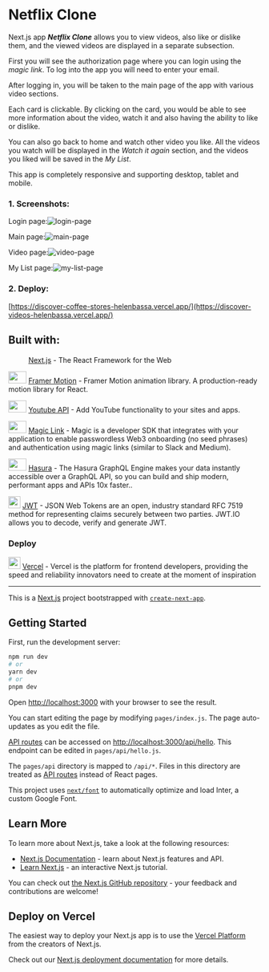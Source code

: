 # **Netflix Clone**


Next.js app ***Netflix Clone*** allows you to view videos, also like or dislike them, and the viewed videos are displayed in a separate subsection.

First you will see the authorization page where you can login using the *magic link*. To log into the app you will need to enter your email.

After logging in, you will be taken to the main page of the app with various video sections.

Each card is clickable. By clicking on the card, you would be able to see more information about the video, watch it and also having the ability to like or dislike.

You can also go back to home and watch other video you like. All the videos you watch will be displayed in the *Watch it again* section, and the videos you liked will be saved in the *My List*.

This app is completely responsive and supporting desktop, tablet and mobile.

### 1. Screenshots: 
Login page:![login-page](https://github.com/HelenBassa/discover-videos/assets/31656183/2f0ba74d-aae7-48d8-879a-2dc1531a0c33)

Main page:![main-page](https://github.com/HelenBassa/discover-videos/assets/31656183/c95f1b4a-3078-4d36-85f4-c98be3f88a58)

Video page:![video-page](https://github.com/HelenBassa/discover-videos/assets/31656183/85347717-eced-4dbd-8ce1-e759eac82394)

My List page:![my-list-page](https://github.com/HelenBassa/discover-videos/assets/31656183/7d01f7c6-311a-46b7-ad87-ffc669dc1dde)

### 2. Deploy: 
[https://discover-coffee-stores-helenbassa.vercel.app/](https://discover-videos-helenbassa.vercel.app/)

## Built with:

 <img width=36 height=16 src="https://user-images.githubusercontent.com/31656183/235293330-31a3b753-8606-47d1-b848-1bc9631e2727.png"> [Next.js](https://nextjs.org/) - The React Framework for the Web
 
 <img width=36 height=24 src="https://github.com/HelenBassa/discover-videos/assets/31656183/76b865ba-7d2b-41a0-80a5-da1a4f26875e"> [Framer Motion](https://www.framer.com/motion/) - Framer Motion animation library. A production-ready motion library for React.
 
 <img width=36 height=24 src="https://github.com/HelenBassa/discover-videos/assets/31656183/0cfc9bf9-842c-4798-b3d1-c3cb38f64279"> [Youtube API](https://developers.google.com/youtube) - Add YouTube functionality to your sites and apps.

 <img width=36 height=24 src="https://github.com/HelenBassa/discover-videos/assets/31656183/c4e2716c-ce50-4842-9874-60f94f1abc89"> [Magic Link](https://magic.link/) - Magic is a developer SDK that integrates with your application to enable passwordless Web3 onboarding (no seed phrases) and authentication using magic links (similar to Slack and Medium).
 
 <img width=36 height=24 src="https://github.com/HelenBassa/discover-videos/assets/31656183/0f544b80-b1bf-4d55-a50d-3cee8d65d1a1"> [Hasura](https://hasura.io/) - The Hasura GraphQL Engine makes your data instantly accessible over a GraphQL API, so you can build and ship modern, performant apps and APIs 10x faster..
 
 <img width=24 height=24 src="https://github.com/HelenBassa/discover-videos/assets/31656183/9fc6f12c-e79c-48b0-93d0-0c5782af33e7"> [JWT](https://jwt.io/) - JSON Web Tokens are an open, industry standard RFC 7519 method for representing claims securely between two parties. JWT.IO allows you to decode, verify and generate JWT.

### Deploy
 <img width=24 height=24 src="https://user-images.githubusercontent.com/31656183/235294778-4d324da0-d539-4852-8434-0188750c16be.png"> [Vercel](https://vercel.com/) - Vercel is the platform for frontend developers, providing the speed and reliability innovators need to create at the moment of inspiration

***
This is a [Next.js](https://nextjs.org/) project bootstrapped with [`create-next-app`](https://github.com/vercel/next.js/tree/canary/packages/create-next-app).

## Getting Started

First, run the development server:

```bash
npm run dev
# or
yarn dev
# or
pnpm dev
```

Open [http://localhost:3000](http://localhost:3000) with your browser to see the result.

You can start editing the page by modifying `pages/index.js`. The page auto-updates as you edit the file.

[API routes](https://nextjs.org/docs/api-routes/introduction) can be accessed on [http://localhost:3000/api/hello](http://localhost:3000/api/hello). This endpoint can be edited in `pages/api/hello.js`.

The `pages/api` directory is mapped to `/api/*`. Files in this directory are treated as [API routes](https://nextjs.org/docs/api-routes/introduction) instead of React pages.

This project uses [`next/font`](https://nextjs.org/docs/basic-features/font-optimization) to automatically optimize and load Inter, a custom Google Font.

## Learn More

To learn more about Next.js, take a look at the following resources:

- [Next.js Documentation](https://nextjs.org/docs) - learn about Next.js features and API.
- [Learn Next.js](https://nextjs.org/learn) - an interactive Next.js tutorial.

You can check out [the Next.js GitHub repository](https://github.com/vercel/next.js/) - your feedback and contributions are welcome!

## Deploy on Vercel

The easiest way to deploy your Next.js app is to use the [Vercel Platform](https://vercel.com/new?utm_medium=default-template&filter=next.js&utm_source=create-next-app&utm_campaign=create-next-app-readme) from the creators of Next.js.

Check out our [Next.js deployment documentation](https://nextjs.org/docs/deployment) for more details.
